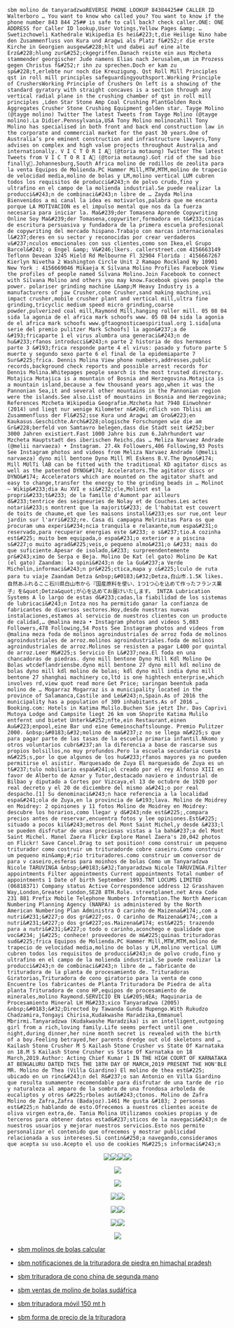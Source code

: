 
```
sbm molino de tanyaradzwaREVERSE PHONE LOOKUP 84384425## CALLER ID Walterboro … You want to know who called you? You want to know if the phone number 843 844 25## is safe to call back? check caller.ONE: ONE ADDRESS for Caller ID lookup,User Votings,Yellow Pages &amp; … Swetizchoweli Kathedrale Wikipedia Es hei&#223;t,die Heilige Nino habe den Zusammenfluss von Kura und Aragwi als Platz f&#252;r die erste Kirche in Georgien ausgew&#228;hlt und dabei auf eine alte Erz&#228;hlung zur&#252;ckgegriffen.Danach reiste ein aus Mzcheta stammender georgischer Jude namens Elias nach Jerusalem,um im Prozess gegen Christus f&#252;r ihn zu sprechen.Doch er kam zu sp&#228;t,erlebte nur noch die Kreuzigung. Qst Roll Mill Principles qst in roll mill principles safeguardingyouthsport.Working Principle of CrushersWorking Principle of Crushers On left is a showing of the standard gyratory with straight concaves is a section through any vertical radial plane in the crushing chamber of qst in roll mill principles ,Lden Star Stone Amp Coal Crushing PlantGolden Rock Aggregates Crusher Stone Crushing Equipment golden star. Tayge Molino (@tayge molino) Twitter The latest Tweets from Tayge Molino (@tayge molino).La Didier.Pennsylvania,USA Tony Molino molinocahill Tony Molino has specialised in both front and back end construction law in the corporate and commercial market for the past 30 years.One of Australia’s pre eminent construction and infrastructure lawyers,Tony advises on complex and high value projects throughout Australia and internationally. V I C T O R I A💜 (@toria motaung) Twitter The latest Tweets from V I C T O R I A💜 (@toria motaung).Got rid of the sad bio finally👯.Johannesburg,South Africa molino de rodillos de zeolita para la venta Equipos de Molienda.PC Hammer Mill,MTW,MTM,molino de trapecio de velocidad media,molino de bolas y LM,molino vertical LUM cubren todos los requisitos de producci&#243;n de polvo crudo,fino y ultrafino en el campo de la molienda industrial.Se puede realizar la producci&#243;n de combinaci&#243;n libre de … Zayda Molina Bienvenidos a mi canal la idea es motivarlos,palabra que me encanta porque LA MOTIVACION es el impulso mental que nos da la fuerza necesaria para iniciar la. Ma&#239;der Tomasena Aprende Copywriting Online Soy Ma&#239;der Tomasena,copywriter,formadora en t&#233;cnicas de escritura persuasiva y fundadora de la primera escuela profesional de copywriting del mercado hispano.Trabajo con marcas internacionales l&#237;deres en su sector y reconocidas por crear verdaderos v&#237;nculos emocionales con sus clientes,como son Ikea,el Grupo Barcel&#243; o Engel &amp; V&#246;lkers. callerstreet.com 4156663149 Teflonn Devean 3245 Hield Rd Melbourne Fl 32904 Florida : 4156667267 Kierlyn Nivetha 2 Washington Circle Unit 2 Ramapo Rockland Ny 10901 New York : 4156669046 Mikaeja K Silvana Molino Profiles Facebook View the profiles of people named Silvana Molino.Join Facebook to connect with Silvana Molino and others you may know.Facebook gives people the power. polariser grinding machine L&amp;M Heavy Industry is a manufacturers of jaw Crusher,cone Crusher,sand making machine,vsi impact crusher,mobile crusher plant and vertical mill,ultra fine grinding,tricyclic medium speed micro grinding,coarse powder,pulverized coal mill,Raymond Mill,hanging roller mill. 05 08 04 sida la agonia de el africa mark schoofs www. 05 08 04 sida la agonia de el africa mark schoofs www.gftaognosticaespiritual.org 1.sida[una serie del premio pulitzer Mark Schoofs] la agon&#237;a de &#193;fricaparte 1 el virus alumbra una generaci&#243;n de hu&#233;rfanos introducci&#243;n parte 2 historia de dos hermanos parte 3 &#193;frica responde parte 4 el virus: pasado y futuro parte 5 muerte y segundo sexo parte 6 el final de la epidemiaparte 7 Sur&#225;frica. Dennis Molina View phone numbers,addresses,public records,background check reports and possible arrest records for Dennis Molina.Whitepages people search is the most trusted directory. Motajica Motajica is a mountain of Bosnia and Herzegovina.Motajica is a mountain island,because a few thousand years ago,when it was the Pannonian Sea,it and several other mountains in the Pannonian region were the islands.See also.List of mountains in Bosnia and Herzegovina; References Mzcheta Wikipedia Geografie.Mzcheta hat 7940 Einwohner (2014) und liegt nur wenige Kilometer n&#246;rdlich von Tblisi am Zusammenfluss der Fl&#252;sse Kura und Aragwi am Gro&#223;en Kaukasus.Geschichte.Arch&#228;ologische Forschungen wie die am Gr&#228;berfeld von Samtavro belegen,dass die Stadt seit &#252;ber 3000 Jahren existiert.Fast 1000 Jahre bis zum 6.Jahrhundert war Mzcheta Hauptstadt des iberischen Reichs,das … Meliza Narvaez Andrade (@melii narvaeza) • Instagram. 27.4k Followers,406 Following,93 Posts See Instagram photos and videos from Meliza Narvaez Andrade (@melii narvaeza) dyno mill bentone Dyno Mill Ml Eskens B.V.The Dyno&#174; Mill MUlTi lAB can be fitted with the traditional KD agitator discs as well as the patented DYNO&#174; Accelerators.The agitator discs or DYNO&#174; Accelerators which are mounted on the agitator shaft and easy to change,transfer the energy to the grinding beads in … Molinot — Wikip&#233;dia Au XVI e si&#232;cle,Molinot est la propri&#233;t&#233; de la famille d'Aumont par ailleurs d&#233;tentrice des seigneuries de Nolay et de Couches.Les actes notari&#233;s montrent que la majorit&#233; de l'habitat est couvert de toits de chaume,et que les maisons install&#233;es sur rue,ont leur jardin sur l'arri&#232;re. Casa di campagna Melrinitas Para os que procuram uma experi&#234;ncia tranquila e relaxante,num espa&#231;o reservado,para recuperar energias este &#233; o s&#237;tio.A cozinha est&#225; muito bem equipada,o espa&#231;o exterior e a piscina s&#227;o muito agrad&#225;veis,o pequeno almo&#231;o &#233; mais do que suficiente.Apesar de isolado,&#233; surpreendentemente pr&#243;ximo de Serpa e Beja. Molino De Kat (el gato) Molino De Kat (el gato) Zaandam: la opini&#243;n de la Gu&#237;a Verde Michelin,informaci&#243;n pr&#225;ctica,mapa y c&#225;lculo de ruta para tu viaje Zaandam Detza &nbsp;&#0183;&#32;Detza,白山市.1.5K likes.自然あふれるここ石川県白山市から『国産原料を使い、1つ1つ心を込めて作ったフランス菓子』を&quot;Detza&quot;が心を込めてお届けいたします。 INTZA Lubrication Systems A lo largo de estas d&#233;cadas,la fiabilidad de los sistemas de lubricaci&#243;n Intza nos ha permitido ganar la confianza de fabricantes de diversos sectores.Hoy,desde nuestras nuevas instalaciones,estamos al servicio de nuestros clientes con un producto de calidad,… @malina meza • Instagram photos and videos 5,083 Followers,478 Following,54 Posts See Instagram photos and videos from @malina meza foda de molinos agroindustriales de arroz foda de molinos agroindustriales de arroz.molinos agroindustriales.foda de molinos agroindustriales de arroz.Molinos se resisten a pagar L400 por quintal de arroz.Leer M&#225;s Servicio En L&#237;nea.El foda en una chancadoras de piedras. dyno mill bentone Dyno Mill Kdl Molino De Bolas wtcdeflandriensbe.dyno mill bentone 27 dyno mill kdl molino de bolas dyno mill kdl molino de bolas; kdl dyno mill india dyno mill bentone 27 shanghai machinery co,ltd is one hightech enterprise,which involves rd,view quot read more Get Price; saringan beentuk pada molino de … Mogarraz Mogarraz is a municipality located in the province of Salamanca,Castile and Le&#243;n,Spain.As of 2016 the municipality has a population of 309 inhabitants.As of 2016 … Booking.com: Hotels in Katima Mulilo.Buchen Sie jetzt Ihr. Das Caprivi Mutoya Lodge and Campsite liegt 26 km vom Shoprite Katima Mulilo entfernt und bietet Unterk&#252;nfte,ein Restaurant,einen Au&#223;enpool,eine Bar und eine Gemeinschaftslounge. Premio Pulitzer 2000. &nbsp;&#0183;&#32;molino de ma&#237;z no se llega m&#225;s que para pagar parte de las tasas de la escuela primaria infantil.Nkomo y otros voluntarios cubr&#237;an la diferencia a base de rascarse sus propios bolsillos,no muy profundos.Pero la escuela secundaria cuesta m&#225;s,por lo que algunos de los hu&#233;rfanos mayores ya no pueden permitirse el asistir. Marquesado de Zuya El marquesado de Zuya es un t&#237;tulo nobiliario espa&#241;ol creado por el rey Alfonso XIII en favor de Alberto de Aznar y Tutor,destacado naviero e industrial de Bilbao y diputado a Cortes por Vizcaya,el 13 de octubre de 1920 por real decreto y el 20 de diciembre del mismo a&#241;o por real despacho.[1] Su denominaci&#243;n hace referencia a la localidad espa&#241;ola de Zuya,en la provincia de &#193;lava. Molino de Moidrey en Moidrey: 2 opiniones y 11 fotos Molino de Moidrey en Moidrey: descubre los horarios,como llegar y d&#243;nde est&#225;,compara precios antes de reservar,encuentra fotos y lee opiniones.Est&#225; situado a pocos kil&#243;metros del Mont Saint Michel,y desde &#233;l se pueden disfrutar de unas preciosas vistas a la bah&#237;a del Mont Saint Michel. Manel Zaera Flickr Explore Manel Zaera's 20,042 photos on Flickr! Save Cancel.Drag to set position! como construir um pequeno triturador como costruir um trituradorde cobre caseiro.Como construir um pequeno min&amp;#;rio trituradores.como construir um conversor de para v caseiro,esferas para moinhos de bolas Como um Tanyaradzwa Nicole TARUVINGA &nbsp;&#0183;&#32;Tanyaradzwa Nicole TARUVINGA.Filter appointments Filter appointments Current appointments Total number of appointments 1 Date of birth September 1993.TNT LOCUMS LIMITED (06818371) Company status Active Correspondence address 12 Grasshaven Way,London,Greater London,SE28 8TH.Role. streetplanet.net Area Code 231 881 Prefix Mobile Telephone Numbers Information.The North American Numbering Planning Agency (NANPA) is administered by the North American Numbering Plan Administra O carinho de Maizena&#174;,com a nutri&#231;&#227;o dos gr&#227;os. O carinho de Maizena&#174;,com a nutri&#231;&#227;o dos gr&#227;os.Maizena&#174; est&#225; trazendo para a nutri&#231;&#227;o todo o carinho,aconchego e qualidade que voc&#234; j&#225; conhece! proveedores de m&#225;quinas trituradoras sud&#225;frica Equipos de Molienda.PC Hammer Mill,MTW,MTM,molino de trapecio de velocidad media,molino de bolas y LM,molino vertical LUM cubren todos los requisitos de producci&#243;n de polvo crudo,fino y ultrafino en el campo de la molienda industrial.Se puede realizar la producci&#243;n de combinaci&#243;n libre de … fabricante de trituradora de la planta de procesamiento de. Trituradoras Giratorias,Trituradora de cono giratorio para la venta de cono Encuentre los fabricantes de Planta Trituradora De Piedra de alta planta Trituradora de cono HP,equipos de procesamiento de minerales,molino Raymond.SERVICIO EN L&#205;NEA; Maquinaria de Procesamiento Mineral LH M&#233;xico Tanyaradzwa (2005) &nbsp;&#0183;&#32;Directed by Tawanda Gunda Mupengo.With Rukudzo Chadzamira,Tongayi Chirisa,Kudakwashe Maradzika,Emmanuel Mbrirmi.Tanyaradzwa (Kudakwashe Maradzika) is an intelligent,outgoing girl from a rich,loving family.Life seems perfect until one night,during dinner,her nine month secret is revealed with the birth of a boy.Feeling betrayed,her parents dredge out old skeletons and … Kailash Stone Crusher M S Kailash Stone Crusher vs State Of Karnataka on 18.M S Kailash Stone Crusher vs State Of Karnataka on 18 March,2019.Author: Acting Chief Kumar 1 IN THE HIGH COURT OF KARNATAKA AT BENGALURU DATED THIS THE 18TH DAY OF MARCH,2019 PRESENT THE HON'BLE MR. Molino de Thea (Villa Giardino) El molino de thea est&#225; ubicado en un rinc&#243;n del R&#237;o san Antonio en Villa Giardino que resulta sumamente recomendable para disfrutar de una tarde de rio y naturaleza al amparo de la sombra de una frondosa arboleda de eucaliptos y otros &#225;rboles aut&#243;ctonos. Molino de Zafra Molino de Zafra,Zafra (Badajoz).1461 Me gusta &#183; 2 personas est&#225;n hablando de esto.Ofrecemos a nuestros clientes aceite de oliva virgen extra,de. Tania Molina Utilizamos cookies propias y de terceros para obtener datos estad&#237;sticos de la navegaci&#243;n de nuestros usuarios y mejorar nuestros servicios.Esto nos permite personalizar el contenido que ofrecemos y mostrar publicidad relacionada a sus intereses.Si contin&#250;a navegando,consideramos que acepta su uso.Acepto el uso de cookies M&#225;s informaci&#243;n 
```

<div align="center">

<a href="https://es-mill.shibang-china.com/github&k=sbm+molino+de+tanyaradzwa"><img src="https://static.shibang-china.com/es/mill/index.jpg"></a><a href="https://es-mill.shibang-china.com/materials.htmlgithub&k=sbm+molino+de+tanyaradzwa"><img src="https://static.shibang-china.com/es/mill/materials.jpg"></a><a href="https://es-mill.shibang-china.com/about.htmlgithub&k=sbm+molino+de+tanyaradzwa"><img src="https://static.shibang-china.com/es/mill/about.jpg"></a><a href="https://es-mill.shibang-china.com/contact.htmlgithub&k=sbm+molino+de+tanyaradzwa"><img src="https://static.shibang-china.com/es/mill/contact.jpg"></a>

<a href="https://es-mill.shibang-china.com/github&k=sbm+molino+de+tanyaradzwa"><img src="https://static.shibang-china.com/es/mill/banner.jpg"></a>

<a href="https://swt.shibang-china.com/github&k=sbm+molino+de+tanyaradzwa"><img src="https://static.shibang-china.com/es/mill/chat.jpg"></a>

<a href="https://es-mill.shibang-china.com/products/vertical-roller-mill.htmlgithub&k=sbm+molino+de+tanyaradzwa"><img src="https://static.shibang-china.com/es/mill/vertical.jpg"></a><a href="https://es-mill.shibang-china.com/products/raymond-mill.htmlgithub&k=sbm+molino+de+tanyaradzwa"><img src="https://static.shibang-china.com/es/mill/raymond.jpg"></a>

<a href="https://es-mill.shibang-china.com/products/ultrafine-grinding-mill.htmlgithub&k=sbm+molino+de+tanyaradzwa"><img src="https://static.shibang-china.com/es/mill/ultrafine.jpg"></a><a href="https://es-mill.shibang-china.com/products/trapezium-grinding-mill.htmlgithub&k=sbm+molino+de+tanyaradzwa"><img src="https://static.shibang-china.com/es/mill/trapezium.jpg"></a>

<a href="https://es-mill.shibang-china.com/products/ball-mill.htmlgithub&k=sbm+molino+de+tanyaradzwa"><img src="https://static.shibang-china.com/es/mill/ball.jpg"></a><a href="https://es-mill.shibang-china.com/products/hammer-mill.htmlgithub&k=sbm+molino+de+tanyaradzwa"><img src="https://static.shibang-china.com/es/mill/hammer.jpg"></a>

<a href="https://swt.shibang-china.com/github&k=sbm+molino+de+tanyaradzwa"><img src="https://static.shibang-china.com/es/mill/case.jpg"></a>

</div>


* [sbm molinos de bolas calcular](sbm%20molinos%20de%20bolas%20calcular.md)

* [sbm notificaciones de la trituradora de piedra en himachal pradesh](sbm%20notificaciones%20de%20la%20trituradora%20de%20piedra%20en%20himachal%20pradesh.md)

* [sbm trituradora de cono china de segunda mano](sbm%20trituradora%20de%20cono%20china%20de%20segunda%20mano.md)

* [sbm ventas de molino de bolas sudáfrica](sbm%20ventas%20de%20molino%20de%20bolas%20sud%C3%A1frica.md)

* [sbm trituradora móvil 150 mt h](sbm%20trituradora%20m%C3%B3vil%20150%20mt%20h.md)

* [sbm forma de precio de la trituradora](sbm%20forma%20de%20precio%20de%20la%20trituradora.md)